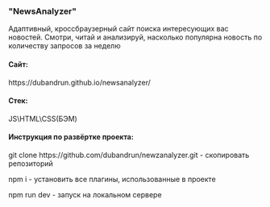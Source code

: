 ### "NewsAnalyzer" 
<p>Адаптивный, кроссбраузерный сайт поиска интересующих вас новостей. Смотри, читай и анализируй, насколько популярна новость по количеству запросов за неделю</p>

#### Сайт:
<p>https://dubandrun.github.io/newsanalyzer/</p> 

#### Стек:
<p>JS\HTML\СSS(БЭМ)</p> 

#### Инструкция по развёртке проекта:
<p>git clone https://github.com/dubandrun/newzanalyzer.git - скопировать репозиторий</p> 
<p>npm i - установить все плагины, использованные в проекте</p> 
<p>npm run dev - запуск на локальном сервере</p> 
